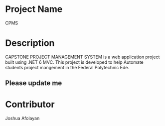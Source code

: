 # Project Name
CPMS

# Description
CAPSTONE PROJECT MANAGEMENT SYSTEM is a web application project built using .NET 6 MVC.
This project is developed to help Automate students project mangement in the Federal Polytechnic Ede. 

## Please update me

# Contributor
Joshua Afolayan
